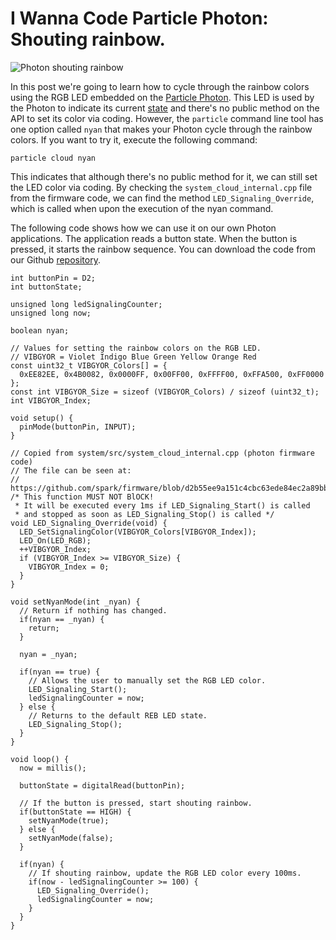 # I Wanna Code Particle Photon: Shouting rainbow.

![Photon shouting rainbow](https://raw.githubusercontent.com/iwannacode-com/blog/master/post0001/pic.jpg)

In this post we're going to learn how to cycle through the rainbow colors
using the RGB LED embedded on the [Particle
Photon](https://store.particle.io/?product=particle-photon). This LED is used
by the Photon to indicate its current
[state](https://docs.particle.io/guide/getting-started/modes/photon/) and
there's no public method on the API to set its color via coding. However, the
`particle` command line tool has one option called `nyan` that makes your
Photon cycle through the rainbow colors. If you want to try it, execute the
following command:

`particle cloud nyan`

This indicates that although there's no public method for it, we can still set
the LED color via coding. By checking the `system_cloud_internal.cpp` file from
the firmware code, we can find the method `LED_Signaling_Override`, which is
called when upon the execution of the nyan command.

The following code shows how we can use it on our own Photon applications. The
application reads a button state. When the button is pressed, it starts the
rainbow sequence. You can download the code from our Github
[repository](https://github.com/iwannacode-com/blog/tree/master/post0001).


```
int buttonPin = D2;
int buttonState;

unsigned long ledSignalingCounter;
unsigned long now;

boolean nyan;

// Values for setting the rainbow colors on the RGB LED.
// VIBGYOR = Violet Indigo Blue Green Yellow Orange Red
const uint32_t VIBGYOR_Colors[] = {
  0xEE82EE, 0x4B0082, 0x0000FF, 0x00FF00, 0xFFFF00, 0xFFA500, 0xFF0000
};
const int VIBGYOR_Size = sizeof (VIBGYOR_Colors) / sizeof (uint32_t);
int VIBGYOR_Index;

void setup() {
  pinMode(buttonPin, INPUT);
}

// Copied from system/src/system_cloud_internal.cpp (photon firmware code)
// The file can be seen at:
// https://github.com/spark/firmware/blob/d2b55ee9a151c4cbc63ede84ec2a89bbedf3c69e/system/src/system_cloud_internal.cpp
/* This function MUST NOT BlOCK!
 * It will be executed every 1ms if LED_Signaling_Start() is called
 * and stopped as soon as LED_Signaling_Stop() is called */
void LED_Signaling_Override(void) {
  LED_SetSignalingColor(VIBGYOR_Colors[VIBGYOR_Index]);
  LED_On(LED_RGB);
  ++VIBGYOR_Index;
  if (VIBGYOR_Index >= VIBGYOR_Size) {
    VIBGYOR_Index = 0;
  }
}

void setNyanMode(int _nyan) {
  // Return if nothing has changed.
  if(nyan == _nyan) {
    return;
  }

  nyan = _nyan;

  if(nyan == true) {
    // Allows the user to manually set the RGB LED color.
    LED_Signaling_Start();
    ledSignalingCounter = now;
  } else {
    // Returns to the default REB LED state.
    LED_Signaling_Stop();
  }
}

void loop() {
  now = millis();

  buttonState = digitalRead(buttonPin);

  // If the button is pressed, start shouting rainbow.
  if(buttonState == HIGH) {
    setNyanMode(true);
  } else {
    setNyanMode(false);
  }

  if(nyan) {
    // If shouting rainbow, update the RGB LED color every 100ms.
    if(now - ledSignalingCounter >= 100) {
      LED_Signaling_Override();
      ledSignalingCounter = now;
    }
  }
}
```
